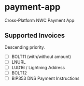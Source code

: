 # payment-app
Cross-Platform NWC Payment App

## Supported Invoices

Descending priority.

- [ ] BOLT11 (with/without amount)
- [ ] LNURL
- [ ] LUD16 / Lightning Address
- [ ] BOLT12
- [ ] BIP353 DNS Payment Instructions
